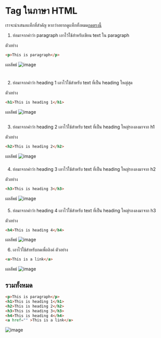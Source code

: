 # Tag ในภาษา HTML

เราจะนำเสนอเเท็กที่สำคัญ หากว่าอยากดูเเท็กทั้งหมด[กดตรงนี้]()

1. <p></p> ย่อมาจากคำว่า paragraph เอาไว้ใช้สำหรับเขียน text ใน paragraph
ตัวอย่าง
``` html
<p>This is paragraph</p>
``` 
ผลลัพธ์
![image]()

2. <h1></h1> ย่อมาจากคำว่า heading 1 เอาไว้ใช้สำหรับ text ที่เป็น heading ใหญ่สุด
ตัวอย่าง
``` html
<h1>This is heading 1</h1>
``` 
ผลลัพธ์
![image]()

3. <h2></h2> ย่อมาจากคำว่า heading 2 เอาไว้ใช้สำหรับ text ที่เป็น heading ใหญ่รองลงมาจาก h1
ตัวอย่าง
``` html
<h2>This is heading 2</h2>
``` 
ผลลัพธ์
![image]()

4. <h3></h3> ย่อมาจากคำว่า heading 3 เอาไว้ใช้สำหรับ text ที่เป็น heading ใหญ่รองลงมาจาก h2
ตัวอย่าง
``` html
<h3>This is heading 3</h3>
``` 
ผลลัพธ์
![image]()

5. <h4></h4> ย่อมาจากคำว่า heading 4 เอาไว้ใช้สำหรับ text ที่เป็น heading ใหญ่รองลงมาจาก h3
ตัวอย่าง
``` html
<h4>This is heading 4</h4>
``` 
ผลลัพธ์
![image]()

6. <a></a> เอาไว้ใช้สำหรับกดเพื่อลิงค์
ตัวอย่าง
``` html
<a>This is a link</a>
``` 
ผลลัพธ์
![image]()


## รวมทั้งหมด
``` html
<p>This is paragraph</p>
<h1>This is heading 1</h1>
<h2>This is heading 2</h2>
<h3>This is heading 3</h3>
<h4>This is heading 4</h4>
<a href="" >This is a link</a>
``` 

![image]()